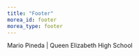 ```yaml
---
title: "Footer"
morea_id: footer
morea_type: footer
---
```


Mario Pineda  | Queen Elizabeth High School

